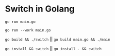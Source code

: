# Switch in Golang

`go run main.go`

`go run --work main.go`

`go build && ./switch` || `go build main.go && ./main`

`go install && switch` || `go install . && switch`

